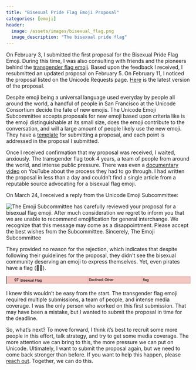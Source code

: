 ```yaml
---
title: "Bisexual Pride Flag Emoji Proposal"
categories: [emoji]
header:
  image: /assets/images/bisexual_flag.png
  image_description: "The bisexual pride flag"
---
```


On February 3, I submitted the first proposal for the Bisexual Pride Flag Emoji. During this time, I was also consulting with friends and the pioneers behind the [transgender flag emoji](https://www.tedeytan.com/transemoji). Based upon the feedback I received, I resubmitted an updated proposal on February 5. On February 11, I noticed the proposal listed on the Unicode Requests page. [Here]({{site.url}}/assets/documents/Proposal_For_Bisexual_Flag_Emoji.pdf) is the latest version of the proposal.

Despite emoji being a universal language used everyday by people all around the world, a handful of people in San Francisco at the Unicode Consortium decide the fate of new emojis. The Unicode Emoji Subcommittee accepts proposals for new emoji based upon criteria like is the emoji distinguishable at its small size, does the emoji contribute to the conversation, and will a large amount of people likely use the new emoji. They have a [template](https://unicode.org/emoji/proposals.html#emoji_proposals_form) for submitting a proposal, and each point is addressed in the proposal I submitted. 

Once I received confirmation that my proposal was received, I waited, anxiously. The transgender flag took 4 years, a team of people from around the world, and intense public pressure. There was even a [documentary video](https://www.youtube.com/watch?v=T5y5Sfh__-s) on YouTube about the process they had to go through. I had written the proposal in less than a day and couldn’t find a single article from a reputable source advocating for a bisexual flag emoji.

On March 24, I received a reply from the Unicode Emoji Subcommittee:

![The Emoji Subcommittee has carefully reviewed your proposal for a bisexual flag emoji. After much consideration we regret to inform you that we are unable to recommend emojification for general interchange. We recognize that this message may come as a disappointment. Please accept the best wishes from the Subcommittee. Sincerely, The Emoji Subcommittee](/assets/images/unicode_reply.png|120%)

They provided no reason for the rejection, which indicates that despite following their guidelines for the proposal, they didn't see the bisexual community deserving an emoji to express themselves. Yet, even pirates have a flag (🏴‍☠️).

[![The bisexual flag emoji was declined without a reason](/assets/images/emoji_rejection.png)](https://unicode.org/emoji/emoji-requests.html)

I knew this wouldn’t be easy from the start. The transgender flag emoji required multiple submissions, a team of people, and intense media coverage. I was the only person who worked on this first submission. That may have been a mistake, but I wanted to submit the proposal in time for the deadline.

So, what’s next? To move forward, I think it’s best to recruit some more people in this effort, talk strategy, and try to get some media coverage. The more attention we can bring to this, the more pressure we can put on Unicode. Ultimately, I want to submit the proposal again, but we need to come back stronger than before. If you want to help this happen, please [reach out](mailto:hey@tannermarino.com). Together, we can do this.
